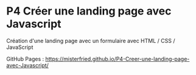 # P4 Créer une landing page avec Javascript

Création d'une landing page avec un formulaire avec HTML / CSS / JavaScript

GitHub Pages : https://misterfried.github.io/P4-Creer-une-landing-page-avec-Javascript/
